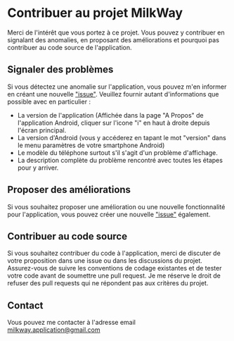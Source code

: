 # Contribuer au projet MilkWay

Merci de l'intérêt que vous portez à ce projet. Vous pouvez y contribuer en signalant des anomalies, en proposant des améliorations et pourquoi pas contribuer au code source de l'application.

## Signaler des problèmes

Si vous détectez une anomalie sur l'application, vous pouvez m'en informer en créant une nouvelle ["issue"](https://github.com/Farvil/MilkWay/issues). Veuillez fournir autant d'informations que possible avec en particulier : 
- La version de l'application (Affichée dans la page "A Propos" de l'application Android, cliquer sur l'icone "i" en haut à droite depuis l'écran principal.
- La version d'Android (vous y accéderez en tapant le mot "version" dans le menu paramètres de votre smartphone Android)
- Le modèle du téléphone surtout s'il s'agit d'un problème d'affichage.
- La description complète du problème rencontré avec toutes les étapes pour y arriver.
    
## Proposer des améliorations

Si vous souhaitez proposer une amélioration ou une nouvelle fonctionnalité pour l'application, vous pouvez créer une nouvelle ["issue"](https://github.com/Farvil/MilkWay/issues) également.

## Contribuer au code source

Si vous souhaitez contribuer du code à l'application, merci de discuter de votre proposition dans une issue ou dans les discussions du projet. 
Assurez-vous de suivre les conventions de codage existantes et de tester votre code avant de soumettre une pull request. 
Je me réserve le droit de refuser des pull requests qui ne répondent pas aux critères du projet.

## Contact

Vous pouvez me contacter à l'adresse email [milkway.application@gmail.com](mailto:milkway.application@gmail.com)
